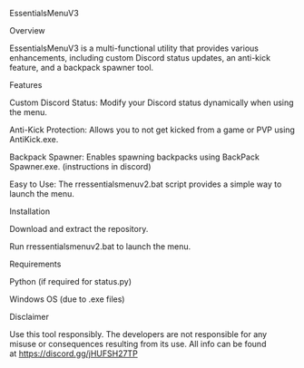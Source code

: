 EssentialsMenuV3

Overview

EssentialsMenuV3 is a multi-functional utility that provides various enhancements, including custom Discord status updates, an anti-kick feature, and a backpack spawner tool.

Features

Custom Discord Status: Modify your Discord status dynamically when using the menu.

Anti-Kick Protection: Allows you to not get kicked from a game or PVP using AntiKick.exe.

Backpack Spawner: Enables spawning backpacks using BackPack Spawner.exe. (instructions in discord)

Easy to Use: The rressentialsmenuv2.bat script provides a simple way to launch the menu.

Installation

Download and extract the repository.

Run rressentialsmenuv2.bat to launch the menu.

Requirements

Python (if required for status.py)

Windows OS (due to .exe files)

Disclaimer

Use this tool responsibly. The developers are not responsible for any misuse or consequences resulting from its use. All info can be found at https://discord.gg/jHUFSH27TP

